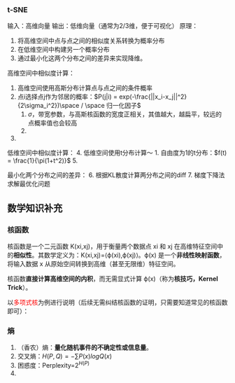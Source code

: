 
### t-SNE
输入：高维向量
输出：低维向量（通常为2/3维，便于可视化）
原理：
1. 将高维空间中点与点之间的相似度关系转换为概率分布
2. 在低维空间中构建另一个概率分布
3. 通过最小化这两个分布之间的差异来实现降维。

高维空间中相似度计算：
1. 高维空间使用高斯分布计算点与点之间的条件概率
2. 点i选择点j作为邻居的概率：$P(j|i) = exp(-\frac{||x_i-x_j||^2}{2\sigma_i^2})\space / \space 归一化因子$
	1. $\sigma$，带宽参数，与高斯核函数的宽度正相关，其值越大，越扁平，较远的点概率值也会较高
	2. 
3. 

低维空间中相似度计算：
4. 低维空间使用t分布计算～
	1. 自由度为1的t分布：$f(t) = \frac{1}{\pi(1+t^2)}$
5. 

最小化两个分布之间的差异：
6. 根据KL散度计算两分布之间的diff
7. 梯度下降法求解最优化问题



## 数学知识补充

### 核函数

核函数是一个二元函数 K(xi​,xj​)，用于衡量两个数据点 xi​ 和 xj​ 在高维特征空间中的​**​相似性​**​。其数学定义为：K(xi​,xj​)=⟨ϕ(xi​),ϕ(xj​)⟩。ϕ(x) 是一个​**​非线性映射函数​**​，将输入数据 x 从原始空间转换到高维（甚至无限维）特征空间。

核函数​**​直接计算高维空间的内积​**​，而无需显式计算 ϕ(x)（称为​**​核技巧，Kernel Trick​**​）。

以<font color="#ff0000">多项式核</font>为例进行说明（后续无需纠结核函数的证明，只需要知道常见的核函数即可）：

### 熵

1. （香农）熵：**量化随机事件的不确定性或信息量​**​。
2. 交叉熵：$H(P,Q) = -\sum P(x)log Q(x)$
3. 困惑度：Perplexity=$2^{H(P)}$
4. 